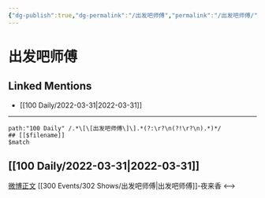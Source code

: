 ```yaml
---
{"dg-publish":true,"dg-permalink":"/出发吧师傅","permalink":"/出发吧师傅/"}
---
```


# 出发吧师傅

## Linked Mentions
- [[100 Daily/2022-03-31\|2022-03-31]]


---

```expander
path:"100 Daily" /.*\[\[出发吧师傅\]\].*(?:\r?\n(?!\r?\n).*)*/
## [[$filename]]
$match
```
## [[100 Daily/2022-03-31\|2022-03-31]]
[微博正文](https://m.weibo.cn/2641418001/4752864860182006) [[300 Events/302 Shows/出发吧师傅\|出发吧师傅]]-夜来香
<-->

